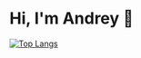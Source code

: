 # Hi, I'm Andrey 👋

[![Top Langs](https://github-readme-stats.vercel.app/api/top-langs/?username=AndreyDimitrov3&theme=tokyonight&repo=CodeWars-Solutions&v=1)](https://github.com/anuraghazra/github-readme-stats)
